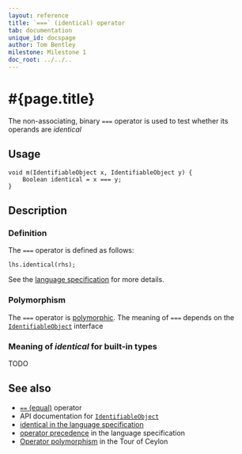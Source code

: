```yaml
---
layout: reference
title: `===` (identical) operator
tab: documentation
unique_id: docspage
author: Tom Bentley
milestone: Milestone 1
doc_root: ../../..
---
```


# #{page.title}

The non-associating, binary `===` operator is used to test whether its operands 
are *identical*

## Usage 

    void m(IdentifiableObject x, IdentifiableObject y) {
        Boolean identical = x === y;
    }

## Description

### Definition 

The `===` operator is defined as follows:

<!-- check:none -->
    lhs.identical(rhs);

See the [language specification](#{page.doc_root}/#{site.urls.spec_relative}#equalitycomparison) for more details.

### Polymorphism

The `===` operator is [polymorphic](#{page.doc_root}/reference/operator/operator-polymorphism). 
The meaning of `===` depends on the 
[`IdentifiableObject`](#{page.doc_root}/api/ceylon/language/class_IdentifiableObject.html) interface

### Meaning of *identical* for built-in types

TODO

## See also

* [`==` (equal)](../equal) operator
* API documentation for [`IdentifiableObject`](#{page.doc_root}/api/ceylon/language/class_IdentifiableObject.html)
* [identical in the language specification](#{page.doc_root}/#{site.urls.spec_relative}#equalitycomparison)
* [operator precedence](#{page.doc_root}/#{site.urls.spec_relative}#operatorprecedence) in the 
  language specification
* [Operator polymorphism](#{page.doc_root}/tour/language-module/#operator_polymorphism) 
  in the Tour of Ceylon
